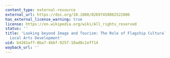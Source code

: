 ```yaml
---
content_type: external-resource
external_url: https://doi.org/10.1080/02697450802522806
has_external_license_warning: true
license: https://en.wikipedia.org/wiki/All_rights_reserved
status: ''
title: 'Looking beyond Image and Tourism: The Role of Flagship Cultural Projects in
  Local Arts Development'
uid: b4281aff-0ba7-4bbf-9257-18ad8c1eff14
wayback_url: ''
---
```

